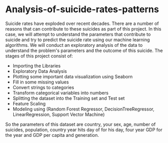 # Analysis-of-suicide-rates-patterns

Suicide rates have exploded over recent decades. There are a number of reasons that can contribute to these suicides as part of this project.
In this case, we will attempt to understand the parameters that contribute to suicide and try to predict the suicide rate using our machine learning algorithms.
We will conduct an exploratory analysis of the data to understand the problem's parameters and the outcome of this suicide.
The stages of this project consist of:
- Importing the Libraries
- Exploratory Data Analysis
- Plotting some important data visualization using Seaborn
- Fill in some missing values
- Convert strings to categories
- Transform categorical variables into numbers
- Splitting the dataset into the Training set and Test set
- Feature Scaling 
- Modeling using (Random Forest Regressor, DecisionTreeRegressor, LinearRegression, Support Vector Machine)

So the parameters of this dataset are country, your sex, age, number of suicides, population,
country year hits day of for his day, four year GDP for the year and GDP per capita and generation.

